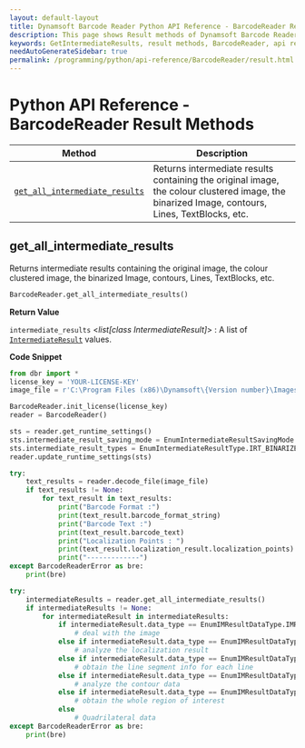 ```yaml
---
layout: default-layout
title: Dynamsoft Barcode Reader Python API Reference - BarcodeReader Result Methods
description: This page shows Result methods of Dynamsoft Barcode Reader for Python SDK.
keywords: GetIntermediateResults, result methods, BarcodeReader, api reference, python
needAutoGenerateSidebar: true
permalink: /programming/python/api-reference/BarcodeReader/result.html
---
```



# Python API Reference - BarcodeReader Result Methods

  | Method               | Description |
  |----------------------|-------------|
  | [`get_all_intermediate_results`](#get_all_intermediate_results) | Returns intermediate results containing the original image, the colour clustered image, the binarized Image, contours, Lines, TextBlocks, etc.  |


## get_all_intermediate_results

Returns intermediate results containing the original image, the colour clustered image, the binarized Image, contours, Lines, TextBlocks, etc.

```python
BarcodeReader.get_all_intermediate_results() 
```   

**Return Value**  

`intermediate_results` <*list[class IntermediateResult]*> : A list of [`IntermediateResult`](../class/IntermediateResult.md) values.

**Code Snippet**  

```python
from dbr import *
license_key = 'YOUR-LICENSE-KEY'
image_file = r'C:\Program Files (x86)\Dynamsoft\{Version number}\Images\AllSupportedBarcodeTypes.tif'

BarcodeReader.init_license(license_key)
reader = BarcodeReader()

sts = reader.get_runtime_settings()
sts.intermediate_result_saving_mode = EnumIntermediateResultSavingMode.IRSM_MEMORY
sts.intermediate_result_types = EnumIntermediateResultType.IRT_BINARIZED_IMAGE
reader.update_runtime_settings(sts)

try:
    text_results = reader.decode_file(image_file)
    if text_results != None:
        for text_result in text_results:
            print("Barcode Format :")
            print(text_result.barcode_format_string)
            print("Barcode Text :")
            print(text_result.barcode_text)
            print("Localization Points : ")
            print(text_result.localization_result.localization_points)
            print("-------------")
except BarcodeReaderError as bre:
    print(bre)

try: 
    intermediateResults = reader.get_all_intermediate_results()
    if intermediateResults != None:
        for intermediateResult in intermediateResults:
            if intermediateResult.data_type == EnumIMResultDataType.IMRDT_IMAGE
                # deal with the image
            else if intermediateResult.data_type == EnumIMResultDataType.IMRDT_LOCALIZATIONRESULT
                # analyze the localization result
            else if intermediateResult.data_type == EnumIMResultDataType.IMRDT_LINESEGMENT
                # obtain the line segment info for each line
            else if intermediateResult.data_type == EnumIMResultDataType.IMRDT_CONTOUR
                # analyze the contour data
            else if intermediateResult.data_type == EnumIMResultDataType.IMRDT_REGIONOFINTEREST
                # obtain the whole region of interest
            else
                # Quadrilateral data
except BarcodeReaderError as bre:
    print(bre)
```             
